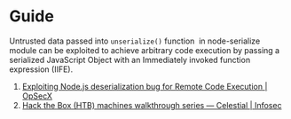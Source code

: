 
# Guide

Untrusted data passed into `unserialize()` function  in node-serialize module can be exploited to achieve arbitrary code execution by passing a serialized JavaScript Object with an Immediately invoked function expression (IIFE).

1. [Exploiting Node.js deserialization bug for Remote Code Execution | OpSecX](https://opsecx.com/index.php/2017/02/08/exploiting-node-js-deserialization-bug-for-remote-code-execution/)
2. [Hack the Box (HTB) machines walkthrough series — Celestial | Infosec](https://resources.infosecinstitute.com/topic/hack-the-box-htb-machines-walkthrough-series-celestial/)

